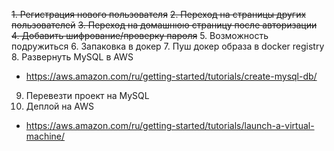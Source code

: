 ~~1. Регистрация нового пользователя~~
~~2. Переход на страницы других пользователей~~
~~3. Переход на домашнюю страницу после авторизации~~
~~4. Добавить шифрование/проверку пароля~~
5. Возможность подружиться
6. Запаковка в докер
7. Пуш докер образа в docker registry
8. Развернуть MySQL в AWS
  - https://aws.amazon.com/ru/getting-started/tutorials/create-mysql-db/
9. Перевезти проект на MySQL
10. Деплой на AWS
  - https://aws.amazon.com/ru/getting-started/tutorials/launch-a-virtual-machine/